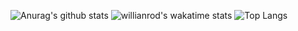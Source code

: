 ![Anurag's github stats](https://github-readme-stats.vercel.app/api?username=2-one-week&show_icons=true)
![willianrod's wakatime stats](https://github-readme-stats.vercel.app/api/wakatime?username=2-one-week)
![Top Langs](https://github-readme-stats.vercel.app/api/top-langs/?username=2-one-week&layout=compact)
